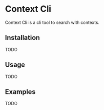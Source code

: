 # Context Cli

Context Cli is a cli tool to search with contexts.


## Installation

TODO

## Usage

TODO

## Examples

TODO

